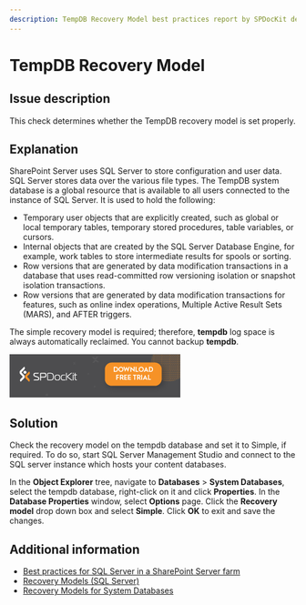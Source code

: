 ```yaml
---
description: TempDB Recovery Model best practices report by SPDocKit determines whether the TempDB recovery model is set properly.
---
```


# TempDB Recovery Model

## Issue description

This check determines whether the TempDB recovery model is set properly.

## Explanation

SharePoint Server uses SQL Server to store configuration and user data. SQL Server stores data over the various file types. The TempDB system database is a global resource that is available to all users connected to the instance of SQL Server. It is used to hold the following:

* Temporary user objects that are explicitly created, such as global or local temporary tables, temporary stored procedures, table variables, or cursors.
* Internal objects that are created by the SQL Server Database Engine, for example, work tables to store intermediate results for spools or sorting.
* Row versions that are generated by data modification transactions in a database that uses read-committed row versioning isolation or snapshot isolation transactions.
* Row versions that are generated by data modification transactions for features, such as online index operations, Multiple Active Result Sets \(MARS\), and AFTER triggers.

The simple recovery model is required; therefore, **tempdb** log space is always automatically reclaimed. You cannot backup **tempdb**.

[![Download SPDocKit](../../.gitbook/assets/spdockit_download.png)](http://bit.ly/2US0Zna)

## Solution

Check the recovery model on the tempdb database and set it to Simple, if required. To do so, start SQL Server Management Studio and connect to the SQL server instance which hosts your content databases.

In the **Object Explorer** tree, navigate to **Databases** &gt; **System Databases**, select the tempdb database, right-click on it and click **Properties**. In the **Database Properties** window, select **Options** page. Click the **Recovery model** drop down box and select **Simple**. Click **OK** to exit and save the changes.

## Additional information

* [Best practices for SQL Server in a SharePoint Server farm](https://technet.microsoft.com/en-us/library/hh292622.aspx)
* [Recovery Models \(SQL Server\)](https://docs.microsoft.com/en-us/sql/relational-databases/backup-restore/recovery-models-sql-server)
* [Recovery Models for System Databases](https://technet.microsoft.com/en-us/library/ms365937%28v=sql.105%29.aspx)

